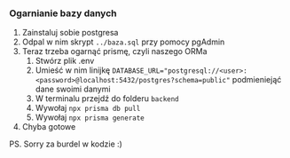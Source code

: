 ### Ogarnianie bazy danych
1. Zainstaluj sobie postgresa
2. Odpal w nim skrypt ```../baza.sql``` przy pomocy pgAdmin
3. Teraz trzeba ogarnąć prismę, czyli naszego ORMa
   1. Stwórz plik .env
   2. Umieść w nim linijkę ```DATABASE_URL="postgresql://<user>:<password>@localhost:5432/postgres?schema=public"``` podmieniejąć dane swoimi danymi
   3. W terminalu przejdź do folderu ```backend```
   4. Wywołaj ```npx prisma db pull```
   5. Wywołaj ```npx prisma generate```
4. Chyba gotowe

PS. Sorry za burdel w kodzie :)